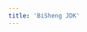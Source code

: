 ```yaml
---
title: 'BiSheng JDK'
---
```


<script setup lang="ts">
  import TheBisheng from "@/views/minisite/bisheng/TheBisheng.vue"
</script>

<TheBisheng />
